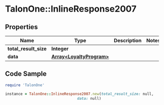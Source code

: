 # TalonOne::InlineResponse2007

## Properties

Name | Type | Description | Notes
------------ | ------------- | ------------- | -------------
**total_result_size** | **Integer** |  | 
**data** | [**Array&lt;LoyaltyProgram&gt;**](LoyaltyProgram.md) |  | 

## Code Sample

```ruby
require 'TalonOne'

instance = TalonOne::InlineResponse2007.new(total_result_size: null,
                                 data: null)
```


